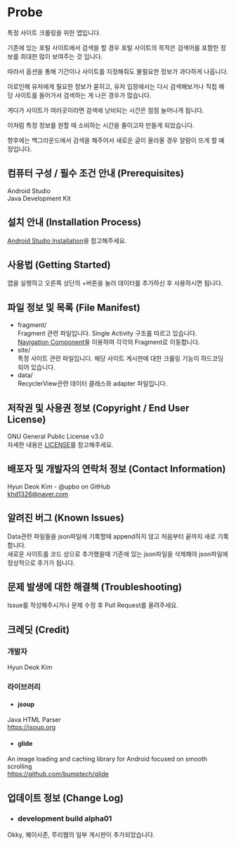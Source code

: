# Probe
특정 사이트 크롤링을 위한 앱입니다.  
  
기존에 있는 포털 사이트에서 검색을 할 경우 포털 사이트의 목적은 검색어를 포함한 정보를 최대한 많이 보여주는 것 입니다.  
  
따라서 옵션을 통해 기간이나 사이트를 지정해줘도 불필요한 정보가 과다하게 나옵니다.  
  
이로인해 유저에게 필요한 정보가 묻히고, 유저 입장에서는 다시 검색해보거나 직접 해당 사이트를 들어가서 검색하는 게 나은 경우가 많습니다.  
  
게다가 사이트가 여러곳이라면 검색에 낭비되는 시간은 점점 늘어나게 됩니다.  
  
이처럼 특정 정보를 원할 때 소비하는 시간을 줄이고자 만들게 되었습니다.  
  
  
향후에는 백그라운드에서 검색을 해주어서 새로운 글이 올라올 경우 알람이 뜨게 할 예정입니다.    
  
## 컴퓨터 구성 / 필수 조건 안내 (Prerequisites)
Android Studio  
Java Development Kit  
  
## 설치 안내 (Installation Process)
[Android Studio Installation](https://developer.android.com/studio/install)을 참고해주세요.
  
## 사용법 (Getting Started)
앱을 실행하고 오른쪽 상단의 +버튼을 눌러 데이터를 추가하신 후 사용하시면 됩니다.
  
## 파일 정보 및 목록 (File Manifest)
* fragment/  
Fragment 관련 파일입니다. Single Activity 구조를 따르고 있습니다.  
[Navigation Component](https://developer.android.com/guide/navigation)을 이용하여 각각의 Fragment로 이동합니다.  
* site/  
특정 사이트 관련 파일입니다. 해당 사이트 게시판에 대한 크롤링 기능이 하드코딩 되어 있습니다.  
* data/  
RecyclerView관련 데이터 클래스와 adapter 파일입니다.  
  
## 저작권 및 사용권 정보 (Copyright / End User License)
GNU General Public License v3.0  
자세한 내용은 [LICENSE](https://github.com/Upbo/probe/blob/master/LICENSE)를 참고해주세요.  

## 배포자 및 개발자의 연락처 정보 (Contact Information)
Hyun Deok Kim - @upbo on GitHub  
khd1326@naver.com  
  
## 알려진 버그 (Known Issues)
Data관련 파일들을 json파일에 기록할때 append하지 않고 처음부터 끝까지 새로 기록합니다.  
새로운 사이트를 코드 상으로 추가했을때 기존에 있는 json파일을 삭제해야 json파일에 정상적으로 추가가 됩니다.  
  
## 문제 발생에 대한 해결책 (Troubleshooting)
Issue를 작성해주시거나 문제 수정 후 Pull Request를 올려주세요.  
  
## 크레딧 (Credit)
### 개발자
Hyun Deok Kim  
  
### 라이브러리  
* #### jsoup  
Java HTML Parser  
https://jsoup.org  

* #### glide
An image loading and caching library for Android focused on smooth scrolling  
https://github.com/bumptech/glide  
  
## 업데이트 정보 (Change Log)
* ### development build alpha01
Okky, 퀘이사존, 루리웹의 일부 게시판이 추가되었습니다.  


